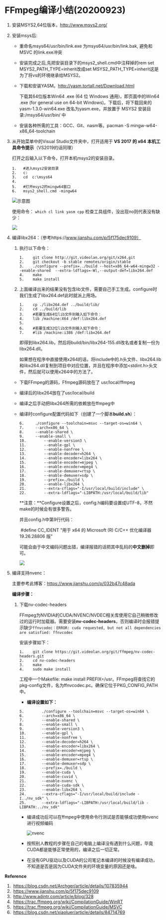 # FFmpeg编译小结(20200923)

1. 安装MSYS2,64位版本，http://www.msys2.org/

2. 安装msys后:

   - 重命名msys64/usr/bin/link.exe 为msys64/usr/bin/link.bak, 避免和MSVC 的link.exe冲突

   - 安装完成之后,先把安装目录下的msys2_shell.cmd中注释掉的rem set MSYS2_PATH_TYPE=inherit改成set MSYS2_PATH_TYPE=inherit这是为了将vs的环境继承给MSYS2。

   - 下载和安装YASM。http://yasm.tortall.net/Download.html

     下载其64位版本Win64 .exe (64 位 Windows 通用)，即页面中的Win64 .exe (for general use on 64-bit Windows)。下载后，将下载回来的yasm-1.3.0-win64.exe 改名为yasm.exe，并放置于 MSYS2 安装目录:/msys64/usr/bin/ 中

   - 安装各种所需的工具：GCC、Git、nasm等。pacman -S mingw-w64-x86_64-toolchain

3. 从开始菜单中的Visual Studio文件夹中，打开适用于 **VS 2017** **的 x64** **本机工具命令提示**（VS2019的话同理）

   打开之后输入以下命令，打开本机msys2的安装目录。

   ```shell
   1.	#进入msys2安装目录
   2.	c:
   3.	cd  c:\msys64
   4.	
   5.	#打开msys2的mingw64窗口
   6.	msys2_shell.cmd -mingw64
   ```

   ![示意图](./msys2.jpg)

   使用命令： `which cl link yasm cpp`  检查工具组件，没出现no则代表没有缺少：

   ![](./which.png)

4. 编译libx264：（参考https://www.jianshu.com/p/5f175dec9109）

   1. 执行以下命令：

      ```shell
      1.	git clone http://git.videolan.org/git/x264.git
      2.	git checkout -b stable remotes/origin/stable
      3.	./configure --prefix=../build --host=x86_64-w64-mingw32 --enable-shared  --extra-ldflags=-Wl,--output-def=libx264.def 
      4.	make
      5.	make install
      ```

   2. 上面编译出来的结果没有包含lib文件，需要自己手工生成。configure时我们生成了libx264.def此时就派上用场。

      ```shell
      1.	cp ./libx264.def ../build/lib/
      2.	cd ../build/lib
      3.	#若要生成64位lib文件则输入如下命令：
      4.	lib /machine:X64 /def:libx264.def
      5.	
      6.	#若要生成32位lib文件则输入如下命令：
      7.	#lib /machine:i386 /def:libx264.def
      ```

      即得到libx264.lib，然后将build/bin/libx264-155.dll改名或者复制一份为libx264.dll。

      如果想在程序中直接使用x264的话，将include中的.h头文件、libx264.lib和libx264.dll复制到项目中对应位置，并且在程序中添加<stdint.h>头文件，然后就可以使用x264中的方法了。

   

   - 下载FFmpeg的源码，Ffmpeg源码放在了 usr/local/ffmpeg

   - 编译后的libx264放在了usr/local/build

   - 编译之后手动把libx264所需的依赖放在ffmpeg中

   - 编译时configure配置代码如下（创建了一个脚本**build.sh**）：

     ```shell
     6.		./configure --toolchain=msvc --target-os=win64 \
     7.	    --arch=x86_64 \
     8.	    --enable-shared \
     9.	    --enable-small \
     10.	    --enable-version3 \
     11.	    --enable-gpl \
     12.	    --enable-nonfree \
     13.	    --enable-decoder=h264 \
     14.	    --enable-encoder=libx264 \
     15.	    --enable-encoder=mjpeg \
     16.	    --enable-encoder=mpeg4 \
     17.	    --enable-demuxer=rtsp \
     18.	    --enable-demuxer=sdp \
     19.	    --prefix=./build \
     20.	    --enable-libx264 \
     21.	    --extra-cflags="-I/usr/local/build/include" \
     22.	    --extra-ldflags="-LIBPATH:/usr/local/build/lib"
     ```

     **注意：**Configure设置之后，config.h编码要设置成UTF-8，不然make的时候会有很多警告。

     并且config.h中第9行代码：

     ​    \#define CC_IDENT "用于 x64 的 Microsoft (R) C/C++ 优化编译器 19.26.28806 版"

        可能会由于中文编码问题出错，编译报错的话把其中乱码的**中文删掉**即可。

     ![](./CC.png)

5. 编译支持nvenc：

   主要参考此博客：https://www.jianshu.com/p/032b47c48ada     

   **编译步骤：**

   1. 下载nv-codec-headers

      FFmpeg为NVIDIA的CUDA/NVENC/NVDEC相关库使用它自己稍微修改过的运行时加载器。需要安装**nv-codec-headers**，否则编译时会报错提示缺少`ffnvcodec：ERROR: cuda requested, but not all dependencies are satisfied: ffnvcodec`

      安装步骤如下：

      ```shell
      1.	git clone https://git.videolan.org/git/ffmpeg/nv-codec-headers.git
      2.	cd nv-codec-headers
      3.	make
      4.	sudo make install
      ```

      工程中一个Makefile: make install PREFIX=/usr。FFmpeg将查找它的pkg-config文件，名为ffnvcodec.pc。确保它位于PKG_CONFIG_PATH中。

      - **编译设置如下：**

      ```shell
      5.	    ./configure --toolchain=msvc --target-os=win64 \
      6.	    --arch=x86_64 \
      7.	    --enable-shared \
      8.	    --enable-small \
      9.	    --enable-version3 \
      10.	    --enable-gpl \
      11.	    --enable-nonfree \
      12.	    --enable-decoder=h264 \
      13.	    --enable-encoder=libx264 \
      14.	    --enable-encoder=mjpeg \
      15.	    --enable-encoder=mpeg4 \
      16.	    --enable-demuxer=rtsp \
      17.	    --enable-demuxer=sdp \
      18.	    --prefix=./build \
      19.	    --enable-cuda \
      20.	    --enable-cuvid \
      21.	    --enable-nvenc \
      22.	    --enable-cuda-sdk \
      23.	    --enable-libx264 \
      24.	    --extra-cflags="-I/usr/local/build/include -I../nv_sdk" \
      25.	    --extra-ldflags="-LIBPATH:/usr/local/build/lib -LIBPATH:../nv_sdk"
      ```

      - 编译成功后可以在ffmpeg中使用命令行测试是否能够成功使用nvenc进行视频编码

        ![nvenc](./nevenc.png)

      - 按照别人教程的步骤在自己的电脑上编译没有遇到什么问题，毕竟CUDA都是能够正常使用的，编译之后一切正常。

      - 在没有GPU驱动以及CUDA的公司笔记本编译的时候没有编译成功，不知道是否是因为CUDA文件夹的环境变量的原因还是啥。



**Reference**

1. ​    https://blog.csdn.net/Archger/article/details/107835944
2. ​    https://www.jianshu.com/p/5f175dec9109
3. ​    http://www.adintr.com/article/blog/328
4. ​    https://trac.ffmpeg.org/wiki/CompilationGuide/WinRT
5. ​    https://trac.ffmpeg.org/wiki/CompilationGuide/MSVC
6. ​    https://blog.csdn.net/xiaoluer/article/details/84714769